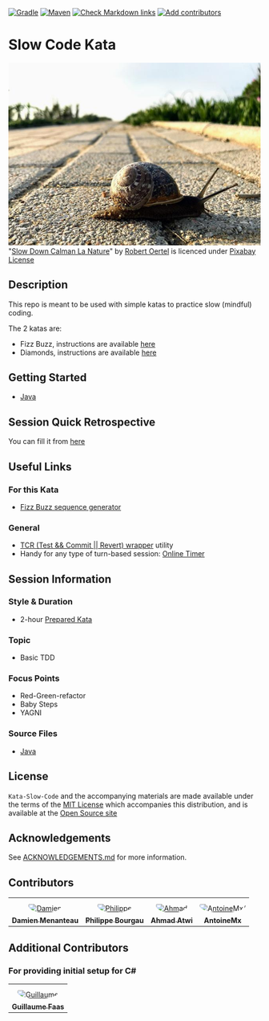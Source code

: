 [![Gradle](https://github.com/murex/Kata-Slow-Code/actions/workflows/gradle.yml/badge.svg)](https://github.com/murex/Kata-Slow-Code/actions/workflows/gradle.yml)
[![Maven](https://github.com/murex/Kata-Slow-Code/actions/workflows/maven.yml/badge.svg)](https://github.com/murex/Kata-Slow-Code/actions/workflows/maven.yml)
[![Check Markdown links](https://github.com/murex/Kata-Slow-Code/actions/workflows/markdown-link-check.yml/badge.svg)](https://github.com/murex/Kata-Slow-Code/actions/workflows/markdown-link-check.yml)
[![Add contributors](https://github.com/murex/Kata-Slow-Code/actions/workflows/contributors.yml/badge.svg)](https://github.com/murex/Kata-Slow-Code/actions/workflows/contributors.yml)

# Slow Code Kata

![Slow Snail](./images/slow-snail.jpg) <br>
"[Slow Down Calman La Nature](https://pixabay.com/fr/photos/slow-down-calmant-la-nature-4418450/)" by [Robert Oertel](https://pixabay.com/fr/users/durststrecke-7814966/) is licenced under [Pixabay License](https://pixabay.com/fr/service/license/)

## Description

This repo is meant to be used with simple katas to practice slow (mindful) coding.

The 2 katas are:
- Fizz Buzz, instructions are available [here](https://codingdojo.org/kata/FizzBuzz/)
- Diamonds, instructions are available [here](https://codingdojo.org/kata/Diamond/)

## Getting Started

- [Java](java/GETTING_STARTED.md)

## Session Quick Retrospective

You can fill it from [here](QuickRetrospective.md)

## Useful Links

### For this Kata

- [Fizz Buzz sequence generator](https://catonmat.net/tools/generate-fizzbuzz-sequence)

### General

- [TCR (Test && Commit || Revert) wrapper](tcr/TCR.md) utility
- Handy for any type of turn-based session: [Online Timer](https://agility.jahed.dev/)

## Session Information

### Style & Duration

- 2-hour [Prepared Kata](doc/PreparedKata.md)

### Topic

- Basic TDD

### Focus Points

- Red-Green-refactor
- Baby Steps
- YAGNI

### Source Files

- [Java](java)

## License

`Kata-Slow-Code` and the accompanying materials are made available
under the terms of the [MIT License](LICENSE.md) which accompanies this
distribution, and is available at the [Open Source site](https://opensource.org/licenses/MIT)

## Acknowledgements

See [ACKNOWLEDGEMENTS.md](ACKNOWLEDGEMENTS.md) for more information.

## Contributors

<table>
<tr>
    <td align="center" style="word-wrap: break-word; width: 150.0; height: 150.0">
        <a href=https://github.com/mengdaming>
            <img src=https://avatars.githubusercontent.com/u/1313765?v=4 width="100;"  style="border-radius:50%;align-items:center;justify-content:center;overflow:hidden;padding-top:10px" alt=Damien Menanteau/>
            <br />
            <sub style="font-size:14px"><b>Damien Menanteau</b></sub>
        </a>
    </td>
    <td align="center" style="word-wrap: break-word; width: 150.0; height: 150.0">
        <a href=https://github.com/philou>
            <img src=https://avatars.githubusercontent.com/u/23983?v=4 width="100;"  style="border-radius:50%;align-items:center;justify-content:center;overflow:hidden;padding-top:10px" alt=Philippe Bourgau/>
            <br />
            <sub style="font-size:14px"><b>Philippe Bourgau</b></sub>
        </a>
    </td>
    <td align="center" style="word-wrap: break-word; width: 150.0; height: 150.0">
        <a href=https://github.com/aatwi>
            <img src=https://avatars.githubusercontent.com/u/11088496?v=4 width="100;"  style="border-radius:50%;align-items:center;justify-content:center;overflow:hidden;padding-top:10px" alt=Ahmad Atwi/>
            <br />
            <sub style="font-size:14px"><b>Ahmad Atwi</b></sub>
        </a>
    </td>
    <td align="center" style="word-wrap: break-word; width: 150.0; height: 150.0">
        <a href=https://github.com/AntoineMx>
            <img src=https://avatars.githubusercontent.com/u/77109701?v=4 width="100;"  style="border-radius:50%;align-items:center;justify-content:center;overflow:hidden;padding-top:10px" alt=AntoineMx/>
            <br />
            <sub style="font-size:14px"><b>AntoineMx</b></sub>
        </a>
    </td>
</tr>
</table>

## Additional Contributors

### For providing initial setup for C#

<table>
<tr>
    <td align="center" style="word-wrap: break-word; width: 150.0; height: 150.0">
        <a href=https://github.com/Tr00d>
            <img src=https://avatars.githubusercontent.com/u/59444272?v=4 width="100;"  style="border-radius:50%;align-items:center;justify-content:center;overflow:hidden;padding-top:10px" alt=Guillaume Faas/>
            <br />
            <sub style="font-size:14px"><b>Guillaume Faas</b></sub>
        </a>
    </td>